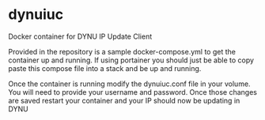 # dynuiuc
Docker container for DYNU IP Update Client

Provided in the repository is a sample docker-compose.yml to get the container up and running. If using portainer you should just be able to copy paste this compose file into a stack and be up and running.

Once the container is running modify the dynuiuc.conf file in your volume. You will need to provide your username and password. Once those changes are saved restart your container and your IP should now be updating in DYNU